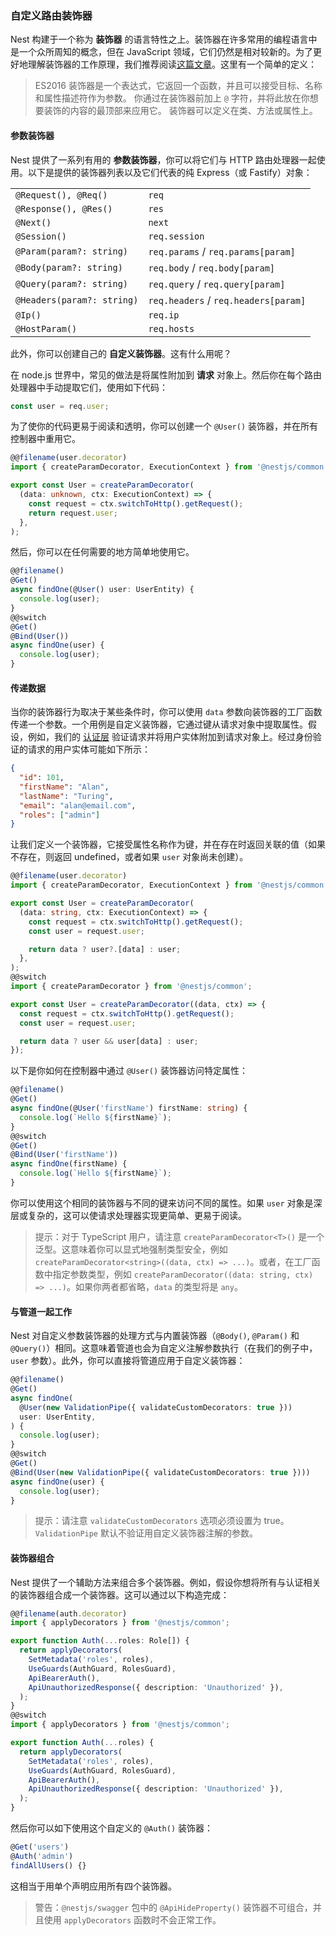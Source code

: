 ### 自定义路由装饰器

Nest 构建于一个称为 **装饰器** 的语言特性之上。装饰器在许多常用的编程语言中是一个众所周知的概念，但在 JavaScript 领域，它们仍然是相对较新的。为了更好地理解装饰器的工作原理，我们推荐阅读[这篇文章](https://medium.com/google-developers/exploring-es7-decorators-76ecb65fb841)。这里有一个简单的定义：

<blockquote class="external">
  ES2016 装饰器是一个表达式，它返回一个函数，并且可以接受目标、名称和属性描述符作为参数。
  你通过在装饰器前加上 <code>@</code> 字符，并将此放在你想要装饰的内容的最顶部来应用它。
  装饰器可以定义在类、方法或属性上。
</blockquote>

#### 参数装饰器

Nest 提供了一系列有用的 **参数装饰器**，你可以将它们与 HTTP 路由处理器一起使用。以下是提供的装饰器列表以及它们代表的纯 Express（或 Fastify）对象：

<table>
  <tbody>
    <tr>
      <td><code>@Request(), @Req()</code></td>
      <td><code>req</code></td>
    </tr>
    <tr>
      <td><code>@Response(), @Res()</code></td>
      <td><code>res</code></td>
    </tr>
    <tr>
      <td><code>@Next()</code></td>
      <td><code>next</code></td>
    </tr>
    <tr>
      <td><code>@Session()</code></td>
      <td><code>req.session</code></td>
    </tr>
    <tr>
      <td><code>@Param(param?: string)</code></td>
      <td><code>req.params</code> / <code>req.params[param]</code></td>
    </tr>
    <tr>
      <td><code>@Body(param?: string)</code></td>
      <td><code>req.body</code> / <code>req.body[param]</code></td>
    </tr>
    <tr>
      <td><code>@Query(param?: string)</code></td>
      <td><code>req.query</code> / <code>req.query[param]</code></td>
    </tr>
    <tr>
      <td><code>@Headers(param?: string)</code></td>
      <td><code>req.headers</code> / <code>req.headers[param]</code></td>
    </tr>
    <tr>
      <td><code>@Ip()</code></td>
      <td><code>req.ip</code></td>
    </tr>
    <tr>
      <td><code>@HostParam()</code></td>
      <td><code>req.hosts</code></td>
    </tr>
  </tbody>
</table>

此外，你可以创建自己的 **自定义装饰器**。这有什么用呢？

在 node.js 世界中，常见的做法是将属性附加到 **请求** 对象上。然后你在每个路由处理器中手动提取它们，使用如下代码：

```typescript
const user = req.user;
```

为了使你的代码更易于阅读和透明，你可以创建一个 `@User()` 装饰器，并在所有控制器中重用它。

```typescript
@@filename(user.decorator)
import { createParamDecorator, ExecutionContext } from '@nestjs/common';

export const User = createParamDecorator(
  (data: unknown, ctx: ExecutionContext) => {
    const request = ctx.switchToHttp().getRequest();
    return request.user;
  },
);
```

然后，你可以在任何需要的地方简单地使用它。

```typescript
@@filename()
@Get()
async findOne(@User() user: UserEntity) {
  console.log(user);
}
@@switch
@Get()
@Bind(User())
async findOne(user) {
  console.log(user);
}
```

#### 传递数据

当你的装饰器行为取决于某些条件时，你可以使用 `data` 参数向装饰器的工厂函数传递一个参数。一个用例是自定义装饰器，它通过键从请求对象中提取属性。假设，例如，我们的 <a href="techniques/authentication#implementing-passport-strategies">认证层</a> 验证请求并将用户实体附加到请求对象上。经过身份验证的请求的用户实体可能如下所示：

```json
{
  "id": 101,
  "firstName": "Alan",
  "lastName": "Turing",
  "email": "alan@email.com",
  "roles": ["admin"]
}
```

让我们定义一个装饰器，它接受属性名称作为键，并在存在时返回关联的值（如果不存在，则返回 undefined，或者如果 `user` 对象尚未创建）。

```typescript
@@filename(user.decorator)
import { createParamDecorator, ExecutionContext } from '@nestjs/common';

export const User = createParamDecorator(
  (data: string, ctx: ExecutionContext) => {
    const request = ctx.switchToHttp().getRequest();
    const user = request.user;

    return data ? user?.[data] : user;
  },
);
@@switch
import { createParamDecorator } from '@nestjs/common';

export const User = createParamDecorator((data, ctx) => {
  const request = ctx.switchToHttp().getRequest();
  const user = request.user;

  return data ? user && user[data] : user;
});
```

以下是你如何在控制器中通过 `@User()` 装饰器访问特定属性：

```typescript
@@filename()
@Get()
async findOne(@User('firstName') firstName: string) {
  console.log(`Hello ${firstName}`);
}
@@switch
@Get()
@Bind(User('firstName'))
async findOne(firstName) {
  console.log(`Hello ${firstName}`);
}
```

你可以使用这个相同的装饰器与不同的键来访问不同的属性。如果 `user` 对象是深层或复杂的，这可以使请求处理器实现更简单、更易于阅读。

> 提示：对于 TypeScript 用户，请注意 `createParamDecorator<T>()` 是一个泛型。这意味着你可以显式地强制类型安全，例如 `createParamDecorator<string>((data, ctx) => ...)`。或者，在工厂函数中指定参数类型，例如 `createParamDecorator((data: string, ctx) => ...)`。如果你两者都省略，`data` 的类型将是 `any`。

#### 与管道一起工作

Nest 对自定义参数装饰器的处理方式与内置装饰器（`@Body()`, `@Param()` 和 `@Query()`）相同。这意味着管道也会为自定义注解参数执行（在我们的例子中，`user` 参数）。此外，你可以直接将管道应用于自定义装饰器：

```typescript
@@filename()
@Get()
async findOne(
  @User(new ValidationPipe({ validateCustomDecorators: true }))
  user: UserEntity,
) {
  console.log(user);
}
@@switch
@Get()
@Bind(User(new ValidationPipe({ validateCustomDecorators: true })))
async findOne(user) {
  console.log(user);
}
```

> 提示：请注意 `validateCustomDecorators` 选项必须设置为 true。`ValidationPipe` 默认不验证用自定义装饰器注解的参数。

#### 装饰器组合

Nest 提供了一个辅助方法来组合多个装饰器。例如，假设你想将所有与认证相关的装饰器组合成一个装饰器。这可以通过以下构造完成：

```typescript
@@filename(auth.decorator)
import { applyDecorators } from '@nestjs/common';

export function Auth(...roles: Role[]) {
  return applyDecorators(
    SetMetadata('roles', roles),
    UseGuards(AuthGuard, RolesGuard),
    ApiBearerAuth(),
    ApiUnauthorizedResponse({ description: 'Unauthorized' }),
  );
}
@@switch
import { applyDecorators } from '@nestjs/common';

export function Auth(...roles) {
  return applyDecorators(
    SetMetadata('roles', roles),
    UseGuards(AuthGuard, RolesGuard),
    ApiBearerAuth(),
    ApiUnauthorizedResponse({ description: 'Unauthorized' }),
  );
}
```

然后你可以如下使用这个自定义的 `@Auth()` 装饰器：

```typescript
@Get('users')
@Auth('admin')
findAllUsers() {}
```

这相当于用单个声明应用所有四个装饰器。

> 警告：`@nestjs/swagger` 包中的 `@ApiHideProperty()` 装饰器不可组合，并且使用 `applyDecorators` 函数时不会正常工作。